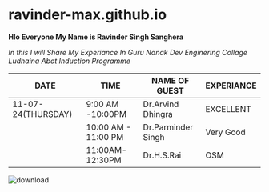 # ravinder-max.github.io
**Hlo Everyone My Name is Ravinder Singh Sanghera**

*In this I will Share My Experiance In Guru Nanak Dev Enginering Collage Ludhaina Abot Induction Programme* 

| DATE | TIME | NAME OF GUEST | EXPERIANCE  |
| ----------- | ----------- | -------------- | ------------ |
| 11-07-24(THURSDAY) | 9:00 AM -10:00PM | Dr.Arvind Dhingra | EXCELLENT |
|                     |10:00 AM - 11:00 PM  |Dr.Parminder Singh | Very Good |              
|                     |11:00AM- 12:30PM  | Dr.H.S.Rai  | OSM |








![download](https://github.com/user-attachments/assets/51dfc117-7506-4c68-8f8c-2018c4610e2c)
